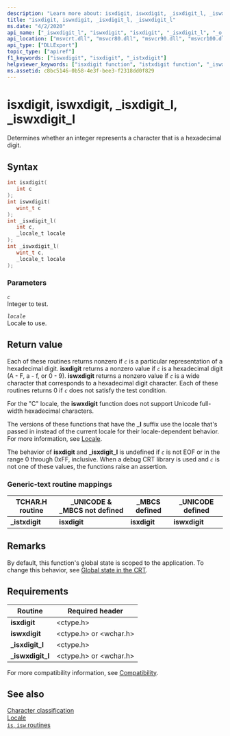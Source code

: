 ```yaml
---
description: "Learn more about: isxdigit, iswxdigit, _isxdigit_l, _iswxdigit_l"
title: "isxdigit, iswxdigit, _isxdigit_l, _iswxdigit_l"
ms.date: "4/2/2020"
api_name: ["_iswxdigit_l", "iswxdigit", "isxdigit", "_isxdigit_l", "_o_iswxdigit", "_o_isxdigit"]
api_location: ["msvcrt.dll", "msvcr80.dll", "msvcr90.dll", "msvcr100.dll", "msvcr100_clr0400.dll", "msvcr110.dll", "msvcr110_clr0400.dll", "msvcr120.dll", "msvcr120_clr0400.dll", "ucrtbase.dll", "api-ms-win-crt-string-l1-1-0.dll", "ntoskrnl.exe", "api-ms-win-crt-private-l1-1-0.dll"]
api_type: ["DLLExport"]
topic_type: ["apiref"]
f1_keywords: ["iswxdigit", "isxdigit", "_istxdigit"]
helpviewer_keywords: ["isxdigit function", "istxdigit function", "_iswxdigit_l function", "_istxdigit function", "_isxdigit_l function", "iswxdigit_l function", "isxdigit_l function", "hexadecimal characters", "iswxdigit function"]
ms.assetid: c8bc5146-0b58-4e3f-bee3-f2318dd0f829
---
```

# isxdigit, iswxdigit, _isxdigit_l, _iswxdigit_l

Determines whether an integer represents a character that is a hexadecimal digit.

## Syntax

```C
int isxdigit(
   int c
);
int iswxdigit(
   wint_t c
);
int _isxdigit_l(
   int c,
   _locale_t locale
);
int _iswxdigit_l(
   wint_t c,
   _locale_t locale
);
```

### Parameters

*`c`*\
Integer to test.

*`locale`*\
Locale to use.

## Return value

Each of these routines returns nonzero if *`c`* is a particular representation of a hexadecimal digit. **isxdigit** returns a nonzero value if *`c`* is a hexadecimal digit (A - F, a - f, or 0 - 9). **iswxdigit** returns a nonzero value if *`c`* is a wide character that corresponds to a hexadecimal digit character. Each of these routines returns 0 if *`c`* does not satisfy the test condition.

For the "C" locale, the **iswxdigit** function does not support Unicode full-width hexadecimal characters.

The versions of these functions that have the **_l** suffix use the locale that's passed in instead of the current locale for their locale-dependent behavior. For more information, see [Locale](../locale.md).

The behavior of **isxdigit** and **_isxdigit_l** is undefined if *`c`* is not EOF or in the range 0 through 0xFF, inclusive. When a debug CRT library is used and *`c`* is not one of these values, the functions raise an assertion.

### Generic-text routine mappings

|TCHAR.H routine|_UNICODE & _MBCS not defined|_MBCS defined|_UNICODE defined|
|---------------------|------------------------------------|--------------------|-----------------------|
|**_istxdigit**|**isxdigit**|**isxdigit**|**iswxdigit**|

## Remarks

By default, this function's global state is scoped to the application. To change this behavior, see [Global state in the CRT](../global-state.md).

## Requirements

|Routine|Required header|
|-------------|---------------------|
|**isxdigit**|\<ctype.h>|
|**iswxdigit**|\<ctype.h> or \<wchar.h>|
|**_isxdigit_l**|\<ctype.h>|
|**_iswxdigit_l**|\<ctype.h> or \<wchar.h>|

For more compatibility information, see [Compatibility](../compatibility.md).

## See also

[Character classification](../character-classification.md)\
[Locale](../locale.md)\
[`is`, `isw` routines](../is-isw-routines.md)
